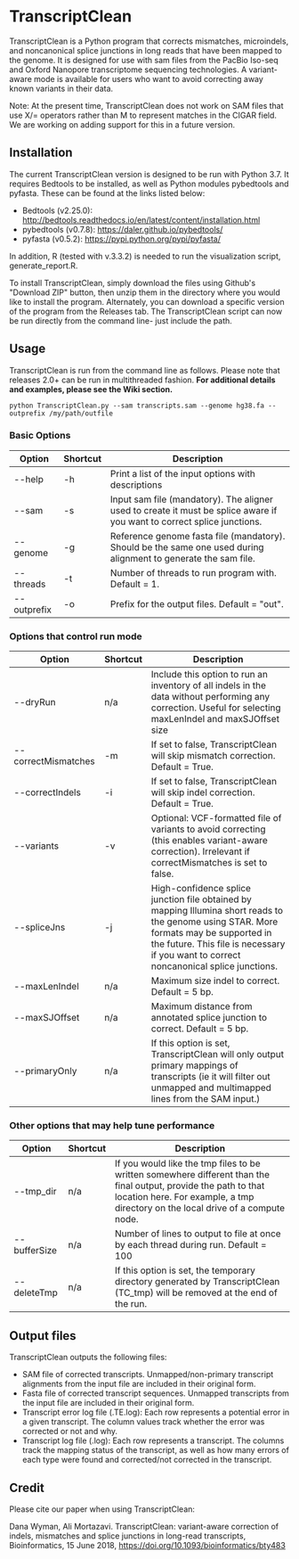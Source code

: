 # TranscriptClean
TranscriptClean is a Python program that corrects mismatches, microindels, and noncanonical splice junctions in long reads that have been mapped to the genome. It is designed for use with sam files from the PacBio Iso-seq and Oxford Nanopore transcriptome sequencing technologies. A variant-aware mode is available for users who want to avoid correcting away known variants in their data.

Note: At the present time, TranscriptClean does not work on SAM files that use X/= operators rather than M to represent matches in the CIGAR field. We are working on adding support for this in a future version. 

## Installation
The current TranscriptClean version is designed to be run with Python 3.7. It requires Bedtools to be installed, as well as Python modules pybedtools and pyfasta. These can be found at the links listed below:
* Bedtools (v2.25.0): http://bedtools.readthedocs.io/en/latest/content/installation.html
* pybedtools (v0.7.8): https://daler.github.io/pybedtools/
* pyfasta (v0.5.2): https://pypi.python.org/pypi/pyfasta/

In addition, R (tested with v.3.3.2) is needed to run the visualization script, generate_report.R.

To install TranscriptClean, simply download the files using Github's "Download ZIP" button, then unzip them in the directory where you would like to install the program. Alternately, you can download a specific version of the program from the Releases tab. The TranscriptClean script can now be run directly from the command line- just include the path. 

## Usage 
TranscriptClean is run from the command line as follows. Please note that releases 2.0+ can be run in multithreaded fashion. **For additional details and examples, please see the Wiki section.** 

`python TranscriptClean.py --sam transcripts.sam --genome hg38.fa --outprefix /my/path/outfile`


### Basic Options
| Option            | Shortcut  | Description
|------------------ | --------- | ----------------------------------------------------------------------------------------------------------------------- 
| --help            | -h        | Print a list of the input options with descriptions
| --sam 	    | -s        | Input sam file (mandatory). The aligner used to create it must be splice aware if you want to correct splice junctions.
| --genome          | -g        | Reference genome fasta file (mandatory). Should be the same one used during alignment to generate the sam file.
| --threads         | -t        | Number of threads to run program with. Default = 1.
| --outprefix       | -o        | Prefix for the output files. Default = "out".

### Options that control run mode
| Option              | Shortcut  | Description
|-------------------- | --------- | ---------------------------------------------------------------------------------------------------------------------
| --dryRun            | n/a       | Include this option to run an inventory of all indels in the data without performing any correction. Useful for selecting maxLenIndel and maxSJOffset size
| --correctMismatches | -m        | If set to false, TranscriptClean will skip mismatch correction. Default = True.
| --correctIndels     | -i        | If set to false, TranscriptClean will skip indel correction. Default = True.
| --variants          | -v        | Optional: VCF-formatted file of variants to avoid correcting (this enables variant-aware correction). Irrelevant if correctMismatches is set to false. 
| --spliceJns         | -j        | High-confidence splice junction file obtained by mapping Illumina short reads to the genome using STAR. More formats may be supported in the future. This file is necessary if you want to correct noncanonical splice junctions.
| --maxLenIndel       | n/a       | Maximum size indel to correct. Default = 5 bp.
| --maxSJOffset       | n/a       | Maximum distance from annotated splice junction to correct. Default = 5 bp.  
| --primaryOnly       | n/a       | If this option is set, TranscriptClean will only output primary mappings of transcripts (ie it will filter out unmapped and multimapped lines from the SAM input.)

### Other options that may help tune performance
| Option              | Shortcut  | Description
|-------------------- | --------- | ---------------------------------------------------------------------------------------------------------------------
| --tmp_dir           | n/a       | If you would like the tmp files to be written somewhere different than the final output, provide the path to that location here. For example, a tmp directory on the local drive of a compute node.
| --bufferSize        | n/a       | Number of lines to output to file at once by each thread during run. Default = 100
| --deleteTmp         | n/a       | If this option is set, the temporary directory generated by TranscriptClean (TC_tmp) will be removed at the end of the run.


## Output files
TranscriptClean outputs the following files:
* SAM file of corrected transcripts. Unmapped/non-primary transcript alignments from the input file are included in their original form.
* Fasta file of corrected transcript sequences. Unmapped transcripts from the input file are included in their original form.
* Transcript error log file (.TE.log): Each row represents a potential error in a given transcript. The column values track whether the error was corrected or not and why.
* Transcript log file (.log): Each row represents a transcript. The columns track the mapping status of the transcript, as well as how many errors of each type were found and corrected/not corrected in the transcript.

## Credit
Please cite our paper when using TranscriptClean:

Dana Wyman, Ali Mortazavi. TranscriptClean: variant-aware correction of indels, mismatches and splice junctions in long-read transcripts, Bioinformatics, 15 June 2018, https://doi.org/10.1093/bioinformatics/bty483


